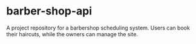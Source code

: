 # barber-shop-api
A project repository for a barbershop scheduling system. Users can book their haircuts, while the owners can manage the site.
